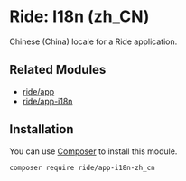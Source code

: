 # Ride: I18n (zh_CN)

Chinese (China) locale for a Ride application.

## Related Modules 

- [ride/app](https://github.com/all-ride/ride-app)
- [ride/app-i18n](https://github.com/all-ride/ride-app-i18n)

## Installation

You can use [Composer](http://getcomposer.org) to install this module.

```
composer require ride/app-i18n-zh_cn
```
